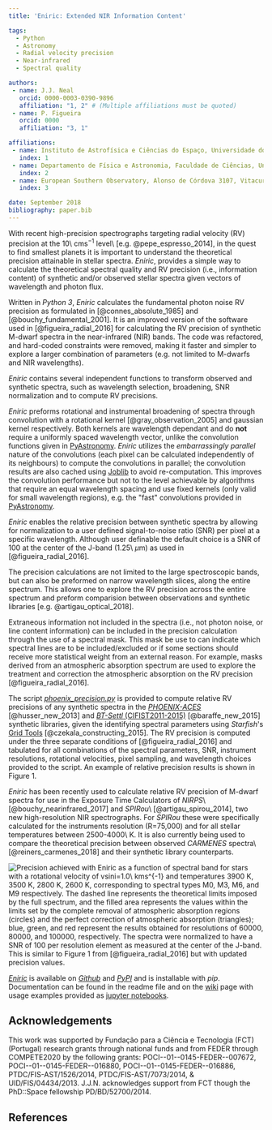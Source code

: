 ```yaml
---
title: 'Eniric: Extended NIR Information Content'

tags:
  - Python
  - Astronomy
  - Radial velocity precision
  - Near-infrared
  - Spectral quality

authors:
 - name: J.J. Neal
   orcid: 0000-0003-0390-9896
   affiliation: "1, 2" # (Multiple affiliations must be quoted)
 - name: P. Figueira
   orcid: 0000
   affiliation: "3, 1"

affiliations:
 - name: Instituto de Astrofísica e Ciências do Espaço, Universidade do Porto, CAUP, Rua das Estrelas, 4150-762, Porto, Portugal
   index: 1
 - name: Departamento de Física e Astronomia, Faculdade de Ciências, Universidade do Porto, Rua do Campo Alegre, 4169-007, Porto, Portugal
   index: 2
 - name: European Southern Observatory, Alonso de Córdova 3107, Vitacura, Casilla 19001, Santiago 19, Chile
   index: 3

date: September 2018
bibliography: paper.bib
---
```


With recent high-precision spectrographs targeting radial velocity (RV) precision at the 10\ cms$^{-1}$ level\ [e.g. @pepe_espresso_2014],
 in the quest to find smallest planets it is important to understand the theoretical precision attainable in stellar spectra.
*Eniric*, provides a simple way to calculate the theoretical spectral quality
and RV precision (i.e., information content) of synthetic and/or observed stellar spectra given vectors of wavelength and photon flux.

Written in *Python 3*, *Eniric* calculates the fundamental photon noise RV precision as formulated in [@connes_absolute_1985] and [@bouchy_fundamental_2001].
It is an improved version of the software used in [@figueira_radial_2016] for calculating the RV precision of synthetic M-dwarf spectra in the near-infrared (NIR) bands.
The code was refactored, and hard-coded constraints were removed, making it faster and simpler to explore a larger combination of parameters (e.g. not limited to M-dwarfs and NIR wavelengths).

*Eniric* contains several independent functions to transform observed and synthetic spectra, such as wavelength selection,
broadening, SNR normalization and to compute RV precisions.

*Eniric* preforms rotational and instrumental broadening of spectra through convolution with a rotational kernel [@gray_observation_2005] and gaussian kernel respectively.
Both kernels are wavelength dependant and do **not** require a uniformly spaced wavelength vector, unlike the convolution functions given in [PyAstronomy](https://github.com/sczesla/PyAstronomy).
*Eniric* utilizes the *embarrassingly parallel* nature of the convolutions (each pixel can be calculated independently of its neighbours) to compute the convolutions in parallel; the convolution results are also cached using [Joblib](https://joblib.readthedocs.io/en/latest/) to avoid re-computation.
This improves the convolution performance but not to the level achievable by algorithms that require an equal wavelength spacing and use fixed kernels (only valid for small wavelength regions), e.g. the "fast" convolutions provided in [PyAstronomy](https://github.com/sczesla/PyAstronomy).

*Eniric* enables the relative precision between synthetic spectra by allowing for normalization to a user defined signal-to-noise ratio (SNR) per pixel at a specific wavelength.
 Although user definable the default choice is a SNR of 100 at the center of the J-band (1.25\ $\mu$m) as used in [@figueira_radial_2016].

The precision calculations are not limited to the large spectroscopic bands, but can also be preformed on narrow wavelength slices, along the entire spectrum.
This allows one to explore the RV precision across the entire spectrum and preform comparision between observations and synthetic libraries [e.g. @artigau_optical_2018].

Extraneous information not included in the spectra (i.e., not photon noise, or line content information)
can be included in the precision calculation through the use of a spectral mask. This mask be use to can
indicate which spectral lines are to be included/excluded or if some sections should receive more
statistical weight from an external reason.
For example, masks derived from an atmospheric absorption spectrum are used to explore the treatment
and correction the atmospheric absorption on the RV precision [@figueira_radial_2016].

The script [*phoenix_precision.py*](https://github.com/jason-neal/eniric/blob/develop/eniric_scripts/phoenix_precision.py) is provided to compute relative RV precisions of any synthetic spectra in the
 [*PHOENIX-ACES*](http://phoenix.astro.physik.uni-goettingen.de) [@husser_new_2013] and
 [*BT-Settl* (CIFIST2011-2015)](https://phoenix.ens-lyon.fr/Grids/BT-Settl/CIFIST2011_2015/FITS/) [@baraffe_new_2015] synthetic libraries,
 given the identifying spectral parameters using *Starfish*'s
 [Grid Tools](https://iancze.github.io/Starfish/current/grid_tools.html) [@czekala_constructing_2015].
The RV precision is computed under the three separate conditions of [@figueira_radial_2016] and tabulated for all combinations of
the spectral parameters, SNR, instrument resolutions, rotational velocities, pixel sampling, and
wavelength choices provided to the script. An example of relative precision results is shown in Figure 1.

*Eniric* has been recently used to calculate relative RV precision of M-dwarf spectra for use in the Exposure Time Calculators of *NIRPS*\ [@bouchy_nearinfrared_2017] and *SPIRou*\ [@artigau_spirou_2014], two new high-resolution NIR spectrographs.
For *SPIRou* these were specifically calculated for the instruments resolution (R=75,000) and for all stellar temperatures between 2500-4000\ K.
It is also currently being used to compare the theoretical precision between observed *CARMENES* spectra\ [@reiners_carmenes_2018] and their synthetic library counterparts.

![Precision achieved with *Eniric* as a function of spectral band for stars with a rotational velocity of vsini=1.0\ kms$^{-1}$ and temperatures 3900 K, 3500 K, 2800 K, 2600 K, corresponding to spectral types M0, M3, M6, and M9 respectively.
The dashed line represents the theoretical limits imposed by the full spectrum, and the filled area represents the values within the limits set by the complete removal of atmospheric absorption regions (circles) and the perfect correction of atmospheric absorption (triangles); blue, green, and red represent the results obtained for resolutions of 60000, 80000, and 100000, respectively.
The spectra were normalized to have a SNR of 100 per resolution element as measured at the center of the J-band.
This is similar to Figure 1 from [@figueira_radial_2016] but with updated precision values.](./precisions.png)

[*Eniric*](https://github.com/jason-neal/eniric) is available on [*Github*](https://github.com/jason-neal/eniric) and [*PyPI*](https://pypi.org/project/eniric/) and is installable with *pip*. Documentation can be found in the readme file and on the [wiki](https://github.com/jason-neal/eniric/wiki) page with usage examples provided as [jupyter notebooks](https://github.com/jason-neal/eniric/tree/master/docs/Notebooks).


## Acknowledgements

This work was supported by Fundação para a Ciência e Tecnologia (FCT) (Portugal) research grants
through national funds and from FEDER through COMPETE2020 by the following grants:
POCI--01--0145-FEDER--007672, POCI--01--0145-FEDER--016880, POCI--01--0145-FEDER--016886,
PTDC/FIS-AST/1526/2014, PTDC/FIS-AST/7073/2014, & UID/FIS/04434/2013.
J.J.N. acknowledges support from FCT though the PhD::Space fellowship PD/BD/52700/2014.


## References
